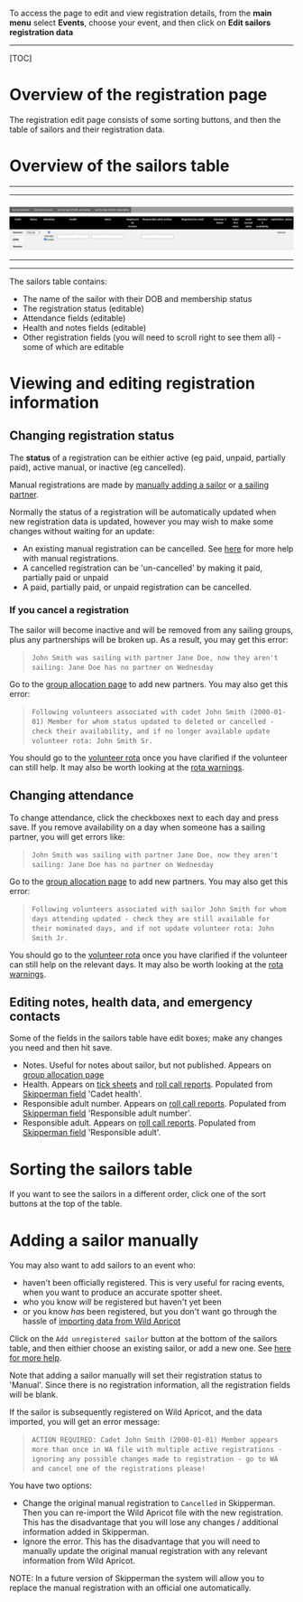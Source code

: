 To access the page to edit and view registration details, from the **main menu** select **Events**, choose your event, and then click on **Edit sailors registration data**
___

[TOC]

# Overview of the registration page

The registration edit page consists of some sorting buttons, and then the table of sailors and their registration data.

# Overview of the sailors table

***
***
![edit_registration.png](/static/edit_registration.png)
***
***

The sailors table contains:

- The name of the sailor with their DOB and membership status
- The registration status (editable)
- Attendance fields (editable)
- Health and notes fields (editable)
- Other registration fields (you will need to scroll right to see them all) - some of which are editable

# Viewing and editing registration information

## Changing registration status

The **status** of a registration can be eithier active (eg paid, unpaid, partially paid), active manual, or inactive (eg cancelled). 

Manual registrations are made by [manually adding a sailor](manually_adding_a_sailor.md) or [a sailing partner](help_adding_partner.md). 

Normally the status of a registration will be automatically updated when new registration data is updated, however you may wish to make some changes without waiting for an update:

- An existing manual registration can be cancelled. See [here](manually_adding_a_sailor.md) for more help with manual registrations.
- A cancelled registration can be 'un-cancelled' by making it paid, partially paid or unpaid
- A paid, partially paid, or unpaid registration can be cancelled.

### If you cancel a registration

The sailor will become inactive and will be removed from any sailing groups, plus any partnerships will be broken up. As a result, you may get this error:

> `John Smith was sailing with partner Jane Doe, now they aren't sailing: Jane Doe has no partner on Wednesday`

Go to the [group allocation page](group_allocation_help.md) to add new partners. You may also get this error:

> `Following volunteers associated with cadet John Smith (2000-01-01) Member for whom status updated to deleted or cancelled - check their availability, and if no longer available update volunteer rota: John Smith Sr.`

You should go to the [volunteer rota](volunteer_rota_help.md) once you have clarified if the volunteer can still help. It may also be worth looking at the [rota warnings](volunteer_rota_help.md#warnings).



## Changing attendance

To change attendance, click the checkboxes next to each day and press save. If you remove availability on a day when someone has a sailing partner, you will get errors like:

> `John Smith was sailing with partner Jane Doe, now they aren't sailing: Jane Doe has no partner on Wednesday`

Go to the [group allocation page](group_allocation_help.md) to add new partners. You may also get this error:

> `Following volunteers associated with sailor John Smith for whom days attending updated - check they are still available for their nominated days, and if not update volunteer rota: John Smith Jr.`

You should go to the [volunteer rota](volunteer_rota_help.md) once you have clarified if the volunteer can still help on the relevant days. It may also be worth looking at the [rota warnings](volunteer_rota_help.md#warnings).


## Editing notes, health data, and emergency contacts

Some of the fields in the sailors table have edit boxes; make any changes you need and then hit save.

- Notes. Useful for notes about sailor, but not published. Appears on [group allocation page](group_allocation_help.md)
- Health. Appears on [tick sheets](ticksheets_help.md) and [roll call reports](roll_call_help.md). Populated from [Skipperman field](WA_field_mapping_help.md) 'Cadet health'.
- Responsible adult number. Appears on [roll call reports](roll_call_help.md). Populated from [Skipperman field](WA_field_mapping_help.md) 'Responsible adult number'.
- Responsible adult.  Appears on [roll call reports](roll_call_help.md). Populated from [Skipperman field](WA_field_mapping_help.md) 'Responsible adult'.

# Sorting the sailors table

If you want to see the sailors in a different order, click one of the sort buttons at the top of the table.

# Adding a sailor manually

You may also want to add sailors to an event who:

- haven't been officially registered. This is very useful for racing events, when you want to produce an accurate spotter sheet.
- who you know *will* be registered but haven't yet been
- or you know *has* been registered, but you don't want go through the hassle of [importing data from Wild Apricot](import_registration_data_help.md) 

Click on the `Add unregistered sailor` button at the bottom of the sailors table, and then eithier choose an existing sailor, or add a new one.  See [here for more help](manually_adding_a_sailor.md).

Note that adding a sailor manually will set their registration status to 'Manual'. Since there is no registration information, all the registration fields will be blank. 

If the sailor is subsequently registered on Wild Apricot, and the data imported, you will get an error message: 

> `ACTION REQUIRED: Cadet John Smith (2000-01-01) Member appears more than once in WA file with multiple active registrations - ignoring any possible changes made to registration - go to WA and cancel one of the registrations please!`

You have two options:

- Change the original manual registration to `Cancelled` in Skipperman. Then you can re-import the Wild Apricot file with the new registration. This has the disadvantage that you will lose any changes / additional information added in Skipperman. 
- Ignore the error. This has the disadvantage that you will need to manually update the original manual registration with any relevant information from Wild Apricot.

NOTE: In a future version of Skipperman the system will allow you to replace the manual registration with an official one automatically.
